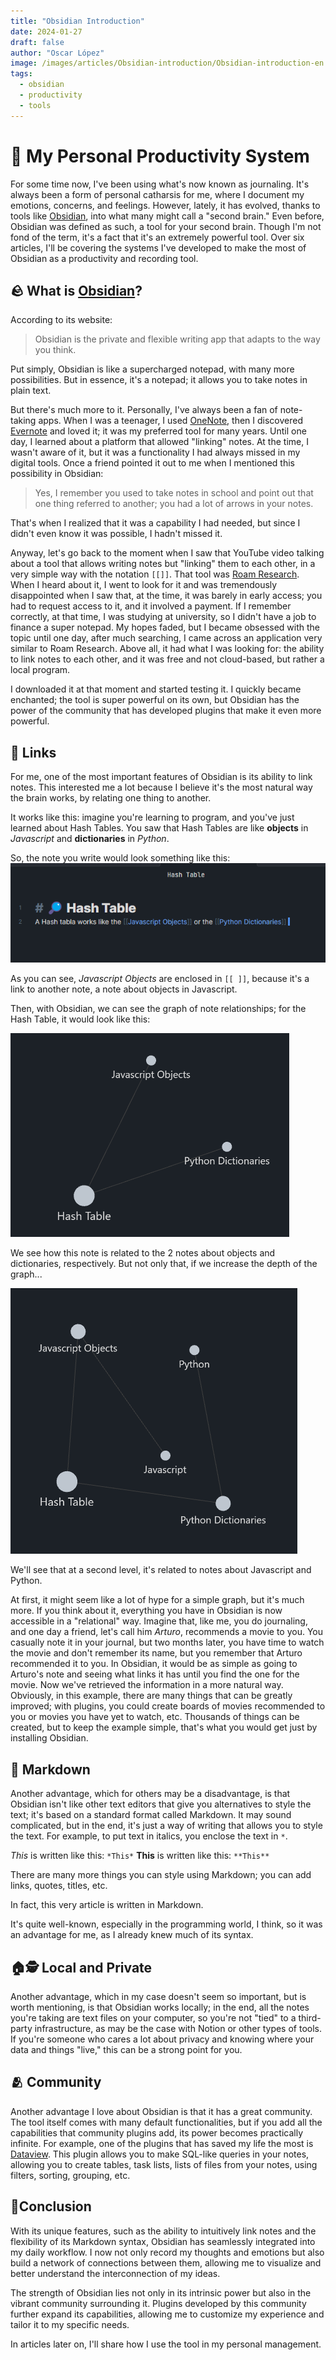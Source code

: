 ```yaml
---
title: "Obsidian Introduction"
date: 2024-01-27
draft: false 
author: "Oscar López"
image: /images/articles/Obsidian-introduction/Obsidian-introduction-en.png
tags: 
  - obsidian
  - productivity
  - tools
---
```


# 🚀 My Personal Productivity System

For some time now, I've been using what's now known as journaling. It's always been a form of personal catharsis for me, where I document my emotions, concerns, and feelings. However, lately, it has evolved, thanks to tools like [Obsidian](https://obsidian.md/), into what many might call a "second brain." Even before, Obsidian was defined as such, a tool for your second brain. Though I'm not fond of the term, it's a fact that it's an extremely powerful tool. Over six articles, I'll be covering the systems I've developed to make the most of Obsidian as a productivity and recording tool.

## 🪨 What is [Obsidian](https://obsidian.md/)?

According to its website:

> Obsidian is the private and flexible writing app that adapts to the way you think.

Put simply, Obsidian is like a supercharged notepad, with many more possibilities. But in essence, it's a notepad; it allows you to take notes in plain text.

But there's much more to it. Personally, I've always been a fan of note-taking apps. When I was a teenager, I used [OneNote](https://www.microsoft.com/es-mx/microsoft-365/onenote/digital-note-taking-app), then I discovered [Evernote](https://evernote.com/es-es) and loved it; it was my preferred tool for many years. Until one day, I learned about a platform that allowed "linking" notes. At the time, I wasn't aware of it, but it was a functionality I had always missed in my digital tools. Once a friend pointed it out to me when I mentioned this possibility in Obsidian:

> Yes, I remember you used to take notes in school and point out that one thing referred to another; you had a lot of arrows in your notes.

That's when I realized that it was a capability I had needed, but since I didn't even know it was possible, I hadn't missed it.

Anyway, let's go back to the moment when I saw that YouTube video talking about a tool that allows writing notes but "linking" them to each other, in a very simple way with the notation `[[]]`. That tool was [Roam Research](https://roamresearch.com/). When I heard about it, I went to look for it and was tremendously disappointed when I saw that, at the time, it was barely in early access; you had to request access to it, and it involved a payment. If I remember correctly, at that time, I was studying at university, so I didn't have a job to finance a super notepad. My hopes faded, but I became obsessed with the topic until one day, after much searching, I came across an application very similar to Roam Research. Above all, it had what I was looking for: the ability to link notes to each other, and it was free and not cloud-based, but rather a local program.

I downloaded it at that moment and started testing it. I quickly became enchanted; the tool is super powerful on its own, but Obsidian has the power of the community that has developed plugins that make it even more powerful.

## 🔗 Links

For me, one of the most important features of Obsidian is its ability to link notes. This interested me a lot because I believe it's the most natural way the brain works, by relating one thing to another.

It works like this: imagine you're learning to program, and you've just learned about Hash Tables. You saw that Hash Tables are like **objects** in _Javascript_ and **dictionaries** in _Python_.

So, the note you write would look something like this:
<img src="/images/articles/Obsidian-introduction/HashTable-en.png" alt="Hash Table Note" style="max-width: 100%">


As you can see, _Javascript Objects_ are enclosed in `[[ ]]`, because it's a link to another note, a note about objects in Javascript.

Then, with Obsidian, we can see the graph of note relationships; for the Hash Table, it would look like this:

<img src="/images/articles/Obsidian-introduction/HashTable-graph-en.png" alt="Relations between Hash Table Note, Javascript Objects & Python Dictionaries" style="max-width:100%">

We see how this note is related to the 2 notes about objects and dictionaries, respectively. But not only that, if we increase the depth of the graph...

<img src="/images/articles/Obsidian-introduction/graph-en-2.png" alt="Relations between Hash Table Note, Javascript Objects & Python Dictionaries, and deeply beetween Javascript & Python" style="max-width:100%">


We'll see that at a second level, it's related to notes about Javascript and Python.

At first, it might seem like a lot of hype for a simple graph, but it's much more. If you think about it, everything you have in Obsidian is now accessible in a "relational" way. Imagine that, like me, you do journaling, and one day a friend, let's call him _Arturo_, recommends a movie to you. You casually note it in your journal, but two months later, you have time to watch the movie and don't remember its name, but you remember that Arturo recommended it to you. In Obsidian, it would be as simple as going to Arturo's note and seeing what links it has until you find the one for the movie. Now we've retrieved the information in a more natural way. Obviously, in this example, there are many things that can be greatly improved; with plugins, you could create boards of movies recommended to you or movies you have yet to watch, etc. Thousands of things can be created, but to keep the example simple, that's what you would get just by installing Obsidian.

## 📑 Markdown

Another advantage, which for others may be a disadvantage, is that Obsidian isn't like other text editors that give you alternatives to style the text; it's based on a standard format called Markdown. It may sound complicated, but in the end, it's just a way of writing that allows you to style the text. For example, to put text in italics, you enclose the text in `*`.

_This_ is written like this: `*This*` **This** is written like this: `**This**`

There are many more things you can style using Markdown; you can add links, quotes, titles, etc.

In fact, this very article is written in Markdown.

It's quite well-known, especially in the programming world, I think, so it was an advantage for me, as I already knew much of its syntax.

## 🏠🕵 Local and Private

Another advantage, which in my case doesn't seem so important, but is worth mentioning, is that Obsidian works locally; in the end, all the notes you're taking are text files on your computer, so you're not "tied" to a third-party infrastructure, as may be the case with Notion or other types of tools. If you're someone who cares a lot about privacy and knowing where your data and things "live," this can be a strong point for you.

## 🫂 Community

Another advantage I love about Obsidian is that it has a great community. The tool itself comes with many default functionalities, but if you add all the capabilities that community plugins add, its power becomes practically infinite. For example, one of the plugins that has saved my life the most is [Dataview](https://blacksmithgu.github.io/obsidian-dataview/). This plugin allows you to make SQL-like queries in your notes, allowing you to create tables, task lists, lists of files from your notes, using filters, sorting, grouping, etc.

## 🤔Conclusion

With its unique features, such as the ability to intuitively link notes and the flexibility of its Markdown syntax, Obsidian has seamlessly integrated into my daily workflow. I now not only record my thoughts and emotions but also build a network of connections between them, allowing me to visualize and better understand the interconnection of my ideas.

The strength of Obsidian lies not only in its intrinsic power but also in the vibrant community surrounding it. Plugins developed by this community further expand its capabilities, allowing me to customize my experience and tailor it to my specific needs.

In articles later on, I'll share how I use the tool in my personal management.
